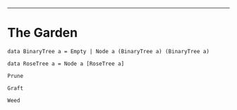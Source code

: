 
----

# The Garden

~~~{ data-language=haskell data-filter=resources/scripts/check.sh }
data BinaryTree a = Empty | Node a (BinaryTree a) (BinaryTree a)
~~~~

~~~{ data-language=haskell data-filter=resources/scripts/check.sh }
data RoseTree a = Node a [RoseTree a]
~~~~

```instruction
Prune
```

```instruction
Graft
```

```instruction
Weed
```
